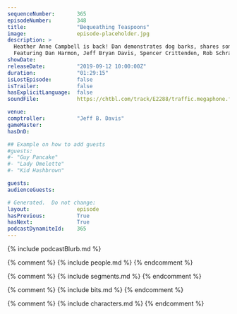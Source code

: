 ```yaml
---
sequenceNumber:       365
episodeNumber:        348
title:                "Bequeathing Teaspoons"
image:                episode-placeholder.jpg
description: >
  Heather Anne Campbell is back! Dan demonstrates dog barks, shares some goat facts, interrupts Schrab, and sadly announces the end of the podcast. 
  Featuring Dan Harmon, Jeff Bryan Davis, Spencer Crittenden, Rob Schrab and Heather Anne Campbell.
showDate:             
releaseDate:          "2019-09-12 10:00:00Z"
duration:             "01:29:15"
isLostEpisode:        false
isTrailer:            false
hasExplicitLanguage:  false
soundFile:            https://chtbl.com/track/E2288/traffic.megaphone.fm/STA3547974571.mp3?updated=1596572357

venue:                
comptroller:          "Jeff B. Davis"
gameMaster:           
hasDnD:               

## Example on how to add guests
#guests:
#- "Guy Pancake"
#- "Lady Omelette"
#- "Kid Hashbrown"

guests:
audienceGuests:

# Generated.  Do not change:
layout:               episode
hasPrevious:          True
hasNext:              True
podcastDynamiteId:    365
---
```


{% include podcastBlurb.md %}

{% comment %}
{% include people.md %}
{% endcomment %}

{% comment %}
{% include segments.md %}
{% endcomment %}

{% comment %}
{% include bits.md %}
{% endcomment %}

{% comment %}
{% include characters.md %}
{% endcomment %}
